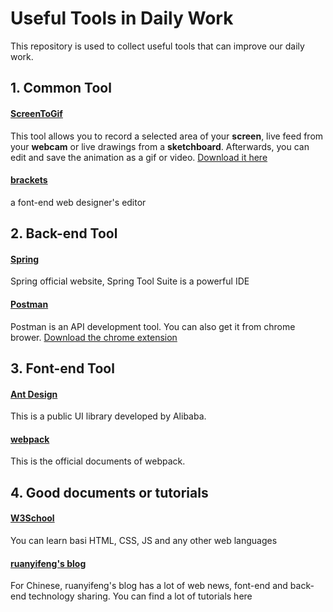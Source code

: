 # <h1>Useful Tools in Daily Work</h1>
This repository is used to collect useful tools that can improve our daily work.

<h2>1. Common Tool</h2>
<h4><a href="https://github.com/NickeManarin/ScreenToGif/releases">ScreenToGif</a></h4>
<p>This tool allows you to record a selected area of your <strong>screen</strong>, live feed from your <strong>webcam</strong> or live drawings from a <strong>sketchboard</strong>. Afterwards, you can edit and save the animation as a gif or video. <a href="https://github.com/NickeManarin/ScreenToGif/releases">Download it here</a></p>

<h4><a href="http://brackets.io/">brackets</a></h4>
<p>a font-end web designer's editor</p>

<h2>2. Back-end Tool</h2>
<h4><a href="https://spring.io">Spring</a></h4>
<p>Spring official website, Spring Tool Suite is a powerful IDE</p>

<h4><a href="https://www.getpostman.com/">Postman</a></h4>
<p>Postman is an API development tool. You can also get it from chrome brower. <a href="https://chrome.google.com/webstore/detail/postman/fhbjgbiflinjbdggehcddcbncdddomop?hl=en">Download the chrome extension</a></p>

<h2>3. Font-end Tool</h2>
<h4><a href="https://ant.design/index-cn">Ant Design</a></h4>
<p>This is a public UI library developed by Alibaba.</p>

<h4><a href="https://webpack.github.io/docs/tutorials/getting-started/">webpack</a></h4>
<p>This is the official documents of webpack.</p>

<h2>4. Good documents or tutorials</h2>
<h4><a href="https://www.w3schools.com">W3School</a></h4>
<p>You can learn basi HTML, CSS, JS and any other web languages</p>

<h4><a href="http://www.ruanyifeng.com/blog/">ruanyifeng's blog</a></h4>
<p>For Chinese, ruanyifeng's blog has a lot of web news, font-end and back-end technology sharing. You can find a lot of tutorials here</p>
